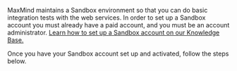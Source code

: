 MaxMind maintains a Sandbox environment so that you can do basic integration
tests with the web services. In order to set up a Sandbox account you must
already have a paid account, and you must be an account administrator.
[Learn how to set up a Sandbox account on our Knowledge Base.](https://support.maxmind.com/knowledge-base/articles/set-up-a-maxmind-sandbox-account)

Once you have your Sandbox account set up and activated, follow the steps below.
